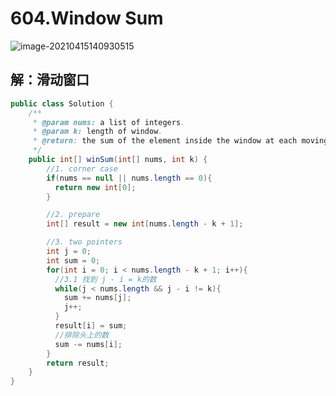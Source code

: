 # 604.Window Sum

![image-20210415140930515](https://raw.githubusercontent.com/TWDH/Leetcode-From-Zero/pictures/img/image-20210415140930515.png)

## 解：滑动窗口

```java
public class Solution {
    /**
     * @param nums: a list of integers.
     * @param k: length of window.
     * @return: the sum of the element inside the window at each moving.
     */
    public int[] winSum(int[] nums, int k) {
        //1. corner case
        if(nums == null || nums.length == 0){
          return new int[0];
        }

        //2. prepare
        int[] result = new int[nums.length - k + 1];

        //3. two pointers
        int j = 0;
        int sum = 0;
        for(int i = 0; i < nums.length - k + 1; i++){
          //3.1 找到 j - i = k的数
          while(j < nums.length && j - i != k){
            sum += nums[j];
            j++;
          }
          result[i] = sum;
          //排除头上的数
          sum -= nums[i];
        }
        return result;
    }
}
```



